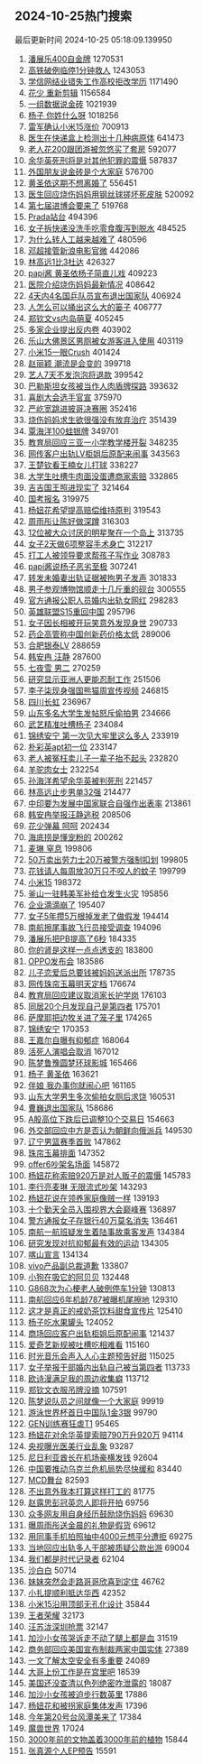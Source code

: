 ## 2024-10-25热门搜索 
最后更新时间 2024-10-25 05:18:09.139950 
1. [潘展乐400自金牌](https://s.weibo.com/weibo?q=%23%E6%BD%98%E5%B1%95%E4%B9%90400%E8%87%AA%E9%87%91%E7%89%8C%23&t=31&band_rank=1&Refer=top) 1270531
1. [高铁破例临停1分钟救人](https://s.weibo.com/weibo?q=%23%E9%AB%98%E9%93%81%E7%A0%B4%E4%BE%8B%E4%B8%B4%E5%81%9C1%E5%88%86%E9%92%9F%E6%95%91%E4%BA%BA%23&t=31&band_rank=2&Refer=top) 1243053
1. [学信网结业错失工作高校拒改学历](https://s.weibo.com/weibo?q=%23%E5%AD%A6%E4%BF%A1%E7%BD%91%E7%BB%93%E4%B8%9A%E9%94%99%E5%A4%B1%E5%B7%A5%E4%BD%9C%E9%AB%98%E6%A0%A1%E6%8B%92%E6%94%B9%E5%AD%A6%E5%8E%86%23&t=31&band_rank=1&Refer=top) 1171490
1. [花少 重新剪辑](https://s.weibo.com/weibo?q=%E8%8A%B1%E5%B0%91%20%E9%87%8D%E6%96%B0%E5%89%AA%E8%BE%91&t=31&band_rank=5&Refer=top) 1156584
1. [一组数据说金砖](https://s.weibo.com/weibo?q=%23%E4%B8%80%E7%BB%84%E6%95%B0%E6%8D%AE%E8%AF%B4%E9%87%91%E7%A0%96%23&t=31&band_rank=3&Refer=top) 1021939
1. [杨子 你姓什么呀](https://s.weibo.com/weibo?q=%E6%9D%A8%E5%AD%90%20%E4%BD%A0%E5%A7%93%E4%BB%80%E4%B9%88%E5%91%80&t=31&band_rank=4&Refer=top) 1018256
1. [雷军确认小米15涨价](https://s.weibo.com/weibo?q=%23%E9%9B%B7%E5%86%9B%E7%A1%AE%E8%AE%A4%E5%B0%8F%E7%B1%B315%E6%B6%A8%E4%BB%B7%23&t=31&band_rank=6&Refer=top) 700913
1. [医生在快递盒上检测出十几种病原体](https://s.weibo.com/weibo?q=%23%E5%8C%BB%E7%94%9F%E5%9C%A8%E5%BF%AB%E9%80%92%E7%9B%92%E4%B8%8A%E6%A3%80%E6%B5%8B%E5%87%BA%E5%8D%81%E5%87%A0%E7%A7%8D%E7%97%85%E5%8E%9F%E4%BD%93%23&t=31&band_rank=2&Refer=top) 641473
1. [老人花200跟团游被忽悠买了套房](https://s.weibo.com/weibo?q=%23%E8%80%81%E4%BA%BA%E8%8A%B1200%E8%B7%9F%E5%9B%A2%E6%B8%B8%E8%A2%AB%E5%BF%BD%E6%82%A0%E4%B9%B0%E4%BA%86%E5%A5%97%E6%88%BF%23&t=31&band_rank=4&Refer=top) 592077
1. [余华英死刑将是对其他犯罪的震慑](https://s.weibo.com/weibo?q=%23%E4%BD%99%E5%8D%8E%E8%8B%B1%E6%AD%BB%E5%88%91%E5%B0%86%E6%98%AF%E5%AF%B9%E5%85%B6%E4%BB%96%E7%8A%AF%E7%BD%AA%E7%9A%84%E9%9C%87%E6%85%91%23&t=31&band_rank=7&Refer=top) 587837
1. [外国朋友说金砖是个大家庭](https://s.weibo.com/weibo?q=%23%E5%A4%96%E5%9B%BD%E6%9C%8B%E5%8F%8B%E8%AF%B4%E9%87%91%E7%A0%96%E6%98%AF%E4%B8%AA%E5%A4%A7%E5%AE%B6%E5%BA%AD%23&t=31&band_rank=3&Refer=top) 576700
1. [黄圣依这期不想离婚了](https://s.weibo.com/weibo?q=%23%E9%BB%84%E5%9C%A3%E4%BE%9D%E8%BF%99%E6%9C%9F%E4%B8%8D%E6%83%B3%E7%A6%BB%E5%A9%9A%E4%BA%86%23&t=31&band_rank=5&Refer=top) 556451
1. [医生回应烧伤妈妈用钢丝球搓坏死皮肤](https://s.weibo.com/weibo?q=%23%E5%8C%BB%E7%94%9F%E5%9B%9E%E5%BA%94%E7%83%A7%E4%BC%A4%E5%A6%88%E5%A6%88%E7%94%A8%E9%92%A2%E4%B8%9D%E7%90%83%E6%90%93%E5%9D%8F%E6%AD%BB%E7%9A%AE%E8%82%A4%23&t=31&band_rank=8&Refer=top) 520092
1. [第七届进博会要来了](https://s.weibo.com/weibo?q=%23%E7%AC%AC%E4%B8%83%E5%B1%8A%E8%BF%9B%E5%8D%9A%E4%BC%9A%E8%A6%81%E6%9D%A5%E4%BA%86%23&t=31&band_rank=6&Refer=top) 519768
1. [Prada站台](https://s.weibo.com/weibo?q=Prada%E7%AB%99%E5%8F%B0&t=31&band_rank=5&Refer=top) 494396
1. [女子拆快递没洗手吃零食腹泻到脱水](https://s.weibo.com/weibo?q=%23%E5%A5%B3%E5%AD%90%E6%8B%86%E5%BF%AB%E9%80%92%E6%B2%A1%E6%B4%97%E6%89%8B%E5%90%83%E9%9B%B6%E9%A3%9F%E8%85%B9%E6%B3%BB%E5%88%B0%E8%84%B1%E6%B0%B4%23&t=31&band_rank=7&Refer=top) 484525
1. [为什么转人工越来越难了](https://s.weibo.com/weibo?q=%23%E4%B8%BA%E4%BB%80%E4%B9%88%E8%BD%AC%E4%BA%BA%E5%B7%A5%E8%B6%8A%E6%9D%A5%E8%B6%8A%E9%9A%BE%E4%BA%86%23&t=31&band_rank=8&Refer=top) 480596
1. [邓超接管新浪电影官微](https://s.weibo.com/weibo?q=%E9%82%93%E8%B6%85%E6%8E%A5%E7%AE%A1%E6%96%B0%E6%B5%AA%E7%94%B5%E5%BD%B1%E5%AE%98%E5%BE%AE&t=31&band_rank=9&Refer=top) 442086
1. [林高远1比3杜达](https://s.weibo.com/weibo?q=%23%E6%9E%97%E9%AB%98%E8%BF%9C1%E6%AF%943%E6%9D%9C%E8%BE%BE%23&t=31&band_rank=6&Refer=top) 426327
1. [papi酱 黄圣依杨子简直儿戏](https://s.weibo.com/weibo?q=papi%E9%85%B1%20%E9%BB%84%E5%9C%A3%E4%BE%9D%E6%9D%A8%E5%AD%90%E7%AE%80%E7%9B%B4%E5%84%BF%E6%88%8F&t=31&band_rank=10&Refer=top) 409223
1. [医院介绍烧伤妈妈最新情况](https://s.weibo.com/weibo?q=%23%E5%8C%BB%E9%99%A2%E4%BB%8B%E7%BB%8D%E7%83%A7%E4%BC%A4%E5%A6%88%E5%A6%88%E6%9C%80%E6%96%B0%E6%83%85%E5%86%B5%23&t=31&band_rank=11&Refer=top) 408642
1. [4天内4名国乒队员宣布退出国家队](https://s.weibo.com/weibo?q=%234%E5%A4%A9%E5%86%854%E5%90%8D%E5%9B%BD%E4%B9%92%E9%98%9F%E5%91%98%E5%AE%A3%E5%B8%83%E9%80%80%E5%87%BA%E5%9B%BD%E5%AE%B6%E9%98%9F%23&t=31&band_rank=12&Refer=top) 406924
1. [人怎么可以捅出这么大的篓子](https://s.weibo.com/weibo?q=%E4%BA%BA%E6%80%8E%E4%B9%88%E5%8F%AF%E4%BB%A5%E6%8D%85%E5%87%BA%E8%BF%99%E4%B9%88%E5%A4%A7%E7%9A%84%E7%AF%93%E5%AD%90&t=31&band_rank=13&Refer=top) 406777
1. [郑钦文vs内岛萌夏](https://s.weibo.com/weibo?q=%23%E9%83%91%E9%92%A6%E6%96%87vs%E5%86%85%E5%B2%9B%E8%90%8C%E5%A4%8F%23&t=31&band_rank=14&Refer=top) 405245
1. [多家企业提出反内卷](https://s.weibo.com/weibo?q=%23%E5%A4%9A%E5%AE%B6%E4%BC%81%E4%B8%9A%E6%8F%90%E5%87%BA%E5%8F%8D%E5%86%85%E5%8D%B7%23&t=31&band_rank=15&Refer=top) 403902
1. [乐山大佛景区男厕被女游客进入使用](https://s.weibo.com/weibo?q=%23%E4%B9%90%E5%B1%B1%E5%A4%A7%E4%BD%9B%E6%99%AF%E5%8C%BA%E7%94%B7%E5%8E%95%E8%A2%AB%E5%A5%B3%E6%B8%B8%E5%AE%A2%E8%BF%9B%E5%85%A5%E4%BD%BF%E7%94%A8%23&t=31&band_rank=16&Refer=top) 403119
1. [小米15一眼Crush](https://s.weibo.com/weibo?q=%23%E5%B0%8F%E7%B1%B315%E4%B8%80%E7%9C%BCCrush%23&t=31&band_rank=17&Refer=top) 401424
1. [赵丽颖 潮流是会变的](https://s.weibo.com/weibo?q=%E8%B5%B5%E4%B8%BD%E9%A2%96%20%E6%BD%AE%E6%B5%81%E6%98%AF%E4%BC%9A%E5%8F%98%E7%9A%84&t=31&band_rank=18&Refer=top) 399718
1. [艺人7天不发泡泡将退款](https://s.weibo.com/weibo?q=%23%E8%89%BA%E4%BA%BA7%E5%A4%A9%E4%B8%8D%E5%8F%91%E6%B3%A1%E6%B3%A1%E5%B0%86%E9%80%80%E6%AC%BE%23&t=31&band_rank=19&Refer=top) 399542
1. [巴勒斯坦女孩被当作人肉盾牌探路](https://s.weibo.com/weibo?q=%23%E5%B7%B4%E5%8B%92%E6%96%AF%E5%9D%A6%E5%A5%B3%E5%AD%A9%E8%A2%AB%E5%BD%93%E4%BD%9C%E4%BA%BA%E8%82%89%E7%9B%BE%E7%89%8C%E6%8E%A2%E8%B7%AF%23&t=31&band_rank=1&Refer=top) 393632
1. [喜剧大会选手官宣](https://s.weibo.com/weibo?q=%23%E5%96%9C%E5%89%A7%E5%A4%A7%E4%BC%9A%E9%80%89%E6%89%8B%E5%AE%98%E5%AE%A3%23&t=31&band_rank=7&Refer=top) 375970
1. [严屹宽跳进披哥决赛圈](https://s.weibo.com/weibo?q=%E4%B8%A5%E5%B1%B9%E5%AE%BD%E8%B7%B3%E8%BF%9B%E6%8A%AB%E5%93%A5%E5%86%B3%E8%B5%9B%E5%9C%88&t=31&band_rank=20&Refer=top) 352416
1. [烧伤妈妈求生欲很强没有放弃治疗](https://s.weibo.com/weibo?q=%23%E7%83%A7%E4%BC%A4%E5%A6%88%E5%A6%88%E6%B1%82%E7%94%9F%E6%AC%B2%E5%BE%88%E5%BC%BA%E6%B2%A1%E6%9C%89%E6%94%BE%E5%BC%83%E6%B2%BB%E7%96%97%23&t=31&band_rank=21&Refer=top) 351439
1. [覃海洋100蛙银牌](https://s.weibo.com/weibo?q=%23%E8%A6%83%E6%B5%B7%E6%B4%8B100%E8%9B%99%E9%93%B6%E7%89%8C%23&t=31&band_rank=9&Refer=top) 349701
1. [教育局回应三亚一小学教学楼开裂](https://s.weibo.com/weibo?q=%23%E6%95%99%E8%82%B2%E5%B1%80%E5%9B%9E%E5%BA%94%E4%B8%89%E4%BA%9A%E4%B8%80%E5%B0%8F%E5%AD%A6%E6%95%99%E5%AD%A6%E6%A5%BC%E5%BC%80%E8%A3%82%23&t=31&band_rank=10&Refer=top) 348235
1. [网传客户出轨LV柜姐后原配来闹事](https://s.weibo.com/weibo?q=%23%E7%BD%91%E4%BC%A0%E5%AE%A2%E6%88%B7%E5%87%BA%E8%BD%A8LV%E6%9F%9C%E5%A7%90%E5%90%8E%E5%8E%9F%E9%85%8D%E6%9D%A5%E9%97%B9%E4%BA%8B%23&t=31&band_rank=11&Refer=top) 343563
1. [王楚钦看王楠女儿打球](https://s.weibo.com/weibo?q=%23%E7%8E%8B%E6%A5%9A%E9%92%A6%E7%9C%8B%E7%8E%8B%E6%A5%A0%E5%A5%B3%E5%84%BF%E6%89%93%E7%90%83%23&t=31&band_rank=22&Refer=top) 338227
1. [大学生吐槽牛肉面没蛋遭商家索赔](https://s.weibo.com/weibo?q=%23%E5%A4%A7%E5%AD%A6%E7%94%9F%E5%90%90%E6%A7%BD%E7%89%9B%E8%82%89%E9%9D%A2%E6%B2%A1%E8%9B%8B%E9%81%AD%E5%95%86%E5%AE%B6%E7%B4%A2%E8%B5%94%23&t=31&band_rank=13&Refer=top) 332865
1. [吉吉国王照进现实了](https://s.weibo.com/weibo?q=%23%E5%90%89%E5%90%89%E5%9B%BD%E7%8E%8B%E7%85%A7%E8%BF%9B%E7%8E%B0%E5%AE%9E%E4%BA%86%23&t=31&band_rank=9&Refer=top) 321464
1. [国考报名](https://s.weibo.com/weibo?q=%E5%9B%BD%E8%80%83%E6%8A%A5%E5%90%8D&t=31&band_rank=23&Refer=top) 319975
1. [杨妞花希望提高赔偿维持原判](https://s.weibo.com/weibo?q=%23%E6%9D%A8%E5%A6%9E%E8%8A%B1%E5%B8%8C%E6%9C%9B%E6%8F%90%E9%AB%98%E8%B5%94%E5%81%BF%E7%BB%B4%E6%8C%81%E5%8E%9F%E5%88%A4%23&t=31&band_rank=10&Refer=top) 319543
1. [周雨彤让陈好做深蹲](https://s.weibo.com/weibo?q=%23%E5%91%A8%E9%9B%A8%E5%BD%A4%E8%AE%A9%E9%99%88%E5%A5%BD%E5%81%9A%E6%B7%B1%E8%B9%B2%23&t=31&band_rank=12&Refer=top) 316303
1. [12位被大众讨厌的明星聚在一个岛上](https://s.weibo.com/weibo?q=%2312%E4%BD%8D%E8%A2%AB%E5%A4%A7%E4%BC%97%E8%AE%A8%E5%8E%8C%E7%9A%84%E6%98%8E%E6%98%9F%E8%81%9A%E5%9C%A8%E4%B8%80%E4%B8%AA%E5%B2%9B%E4%B8%8A%23&t=31&band_rank=13&Refer=top) 313735
1. [女子2天做6项整容手术身亡](https://s.weibo.com/weibo?q=%23%E5%A5%B3%E5%AD%902%E5%A4%A9%E5%81%9A6%E9%A1%B9%E6%95%B4%E5%AE%B9%E6%89%8B%E6%9C%AF%E8%BA%AB%E4%BA%A1%23&t=31&band_rank=14&Refer=top) 312217
1. [打工人被领导要求帮孩子写作业](https://s.weibo.com/weibo?q=%23%E6%89%93%E5%B7%A5%E4%BA%BA%E8%A2%AB%E9%A2%86%E5%AF%BC%E8%A6%81%E6%B1%82%E5%B8%AE%E5%AD%A9%E5%AD%90%E5%86%99%E4%BD%9C%E4%B8%9A%23&t=31&band_rank=15&Refer=top) 308783
1. [papi酱说杨子恶劣至极](https://s.weibo.com/weibo?q=%23papi%E9%85%B1%E8%AF%B4%E6%9D%A8%E5%AD%90%E6%81%B6%E5%8A%A3%E8%87%B3%E6%9E%81%23&t=31&band_rank=16&Refer=top) 307241
1. [转发未婚妻出轨证据被拘男子发声](https://s.weibo.com/weibo?q=%23%E8%BD%AC%E5%8F%91%E6%9C%AA%E5%A9%9A%E5%A6%BB%E5%87%BA%E8%BD%A8%E8%AF%81%E6%8D%AE%E8%A2%AB%E6%8B%98%E7%94%B7%E5%AD%90%E5%8F%91%E5%A3%B0%23&t=31&band_rank=37&Refer=top) 301833
1. [男子参观博物馆顺走十几斤重的砚台](https://s.weibo.com/weibo?q=%23%E7%94%B7%E5%AD%90%E5%8F%82%E8%A7%82%E5%8D%9A%E7%89%A9%E9%A6%86%E9%A1%BA%E8%B5%B0%E5%8D%81%E5%87%A0%E6%96%A4%E9%87%8D%E7%9A%84%E7%A0%9A%E5%8F%B0%23&t=31&band_rank=19&Refer=top) 300555
1. [官方通报公职人员婚内出轨女网红](https://s.weibo.com/weibo?q=%23%E5%AE%98%E6%96%B9%E9%80%9A%E6%8A%A5%E5%85%AC%E8%81%8C%E4%BA%BA%E5%91%98%E5%A9%9A%E5%86%85%E5%87%BA%E8%BD%A8%E5%A5%B3%E7%BD%91%E7%BA%A2%23&t=31&band_rank=20&Refer=top) 298283
1. [英雄联盟S15重回中国](https://s.weibo.com/weibo?q=%23%E8%8B%B1%E9%9B%84%E8%81%94%E7%9B%9FS15%E9%87%8D%E5%9B%9E%E4%B8%AD%E5%9B%BD%23&t=31&band_rank=21&Refer=top) 295796
1. [女子因长相被开玩笑意外发现身世](https://s.weibo.com/weibo?q=%23%E5%A5%B3%E5%AD%90%E5%9B%A0%E9%95%BF%E7%9B%B8%E8%A2%AB%E5%BC%80%E7%8E%A9%E7%AC%91%E6%84%8F%E5%A4%96%E5%8F%91%E7%8E%B0%E8%BA%AB%E4%B8%96%23&t=31&band_rank=22&Refer=top) 290733
1. [药企高管称中国创新药价格太低](https://s.weibo.com/weibo?q=%23%E8%8D%AF%E4%BC%81%E9%AB%98%E7%AE%A1%E7%A7%B0%E4%B8%AD%E5%9B%BD%E5%88%9B%E6%96%B0%E8%8D%AF%E4%BB%B7%E6%A0%BC%E5%A4%AA%E4%BD%8E%23&t=31&band_rank=15&Refer=top) 289006
1. [合肥银泰LV](https://s.weibo.com/weibo?q=%E5%90%88%E8%82%A5%E9%93%B6%E6%B3%B0LV&t=31&band_rank=23&Refer=top) 288659
1. [韩安冉 汪静](https://s.weibo.com/weibo?q=%E9%9F%A9%E5%AE%89%E5%86%89%20%E6%B1%AA%E9%9D%99&t=31&band_rank=25&Refer=top) 287600
1. [七夜雪 男二](https://s.weibo.com/weibo?q=%E4%B8%83%E5%A4%9C%E9%9B%AA%20%E7%94%B7%E4%BA%8C&t=31&band_rank=16&Refer=top) 270259
1. [研究显示亚洲人更能忍耐工作](https://s.weibo.com/weibo?q=%23%E7%A0%94%E7%A9%B6%E6%98%BE%E7%A4%BA%E4%BA%9A%E6%B4%B2%E4%BA%BA%E6%9B%B4%E8%83%BD%E5%BF%8D%E8%80%90%E5%B7%A5%E4%BD%9C%23&t=31&band_rank=24&Refer=top) 251506
1. [李子柒现身强国熊猫周宣传视频](https://s.weibo.com/weibo?q=%23%E6%9D%8E%E5%AD%90%E6%9F%92%E7%8E%B0%E8%BA%AB%E5%BC%BA%E5%9B%BD%E7%86%8A%E7%8C%AB%E5%91%A8%E5%AE%A3%E4%BC%A0%E8%A7%86%E9%A2%91%23&t=31&band_rank=17&Refer=top) 246815
1. [四川长虹](https://s.weibo.com/weibo?q=%E5%9B%9B%E5%B7%9D%E9%95%BF%E8%99%B9&t=31&band_rank=25&Refer=top) 236967
1. [山东多名大学生发帖怒斥偷拍男](https://s.weibo.com/weibo?q=%23%E5%B1%B1%E4%B8%9C%E5%A4%9A%E5%90%8D%E5%A4%A7%E5%AD%A6%E7%94%9F%E5%8F%91%E5%B8%96%E6%80%92%E6%96%A5%E5%81%B7%E6%8B%8D%E7%94%B7%23&t=31&band_rank=27&Refer=top) 234666
1. [武艺精准吐槽杨子](https://s.weibo.com/weibo?q=%23%E6%AD%A6%E8%89%BA%E7%B2%BE%E5%87%86%E5%90%90%E6%A7%BD%E6%9D%A8%E5%AD%90%23&t=31&band_rank=19&Refer=top) 234084
1. [锦绣安宁 第一次见大牢里这么多人](https://s.weibo.com/weibo?q=%E9%94%A6%E7%BB%A3%E5%AE%89%E5%AE%81%20%E7%AC%AC%E4%B8%80%E6%AC%A1%E8%A7%81%E5%A4%A7%E7%89%A2%E9%87%8C%E8%BF%99%E4%B9%88%E5%A4%9A%E4%BA%BA&t=31&band_rank=29&Refer=top) 233919
1. [朴彩英apt初一位](https://s.weibo.com/weibo?q=%23%E6%9C%B4%E5%BD%A9%E8%8B%B1apt%E5%88%9D%E4%B8%80%E4%BD%8D%23&t=31&band_rank=18&Refer=top) 233147
1. [老人被冤枉卖儿子一辈子抬不起头](https://s.weibo.com/weibo?q=%23%E8%80%81%E4%BA%BA%E8%A2%AB%E5%86%A4%E6%9E%89%E5%8D%96%E5%84%BF%E5%AD%90%E4%B8%80%E8%BE%88%E5%AD%90%E6%8A%AC%E4%B8%8D%E8%B5%B7%E5%A4%B4%23&t=31&band_rank=31&Refer=top) 232820
1. [羊驼肉女士](https://s.weibo.com/weibo?q=%E7%BE%8A%E9%A9%BC%E8%82%89%E5%A5%B3%E5%A3%AB&t=31&band_rank=32&Refer=top) 232254
1. [孙海洋希望余华英被判死刑](https://s.weibo.com/weibo?q=%23%E5%AD%99%E6%B5%B7%E6%B4%8B%E5%B8%8C%E6%9C%9B%E4%BD%99%E5%8D%8E%E8%8B%B1%E8%A2%AB%E5%88%A4%E6%AD%BB%E5%88%91%23&t=31&band_rank=33&Refer=top) 221457
1. [林高远止步男单32强](https://s.weibo.com/weibo?q=%23%E6%9E%97%E9%AB%98%E8%BF%9C%E6%AD%A2%E6%AD%A5%E7%94%B7%E5%8D%9532%E5%BC%BA%23&t=31&band_rank=34&Refer=top) 214477
1. [中印要为发展中国家联合自强作出表率](https://s.weibo.com/weibo?q=%23%E4%B8%AD%E5%8D%B0%E8%A6%81%E4%B8%BA%E5%8F%91%E5%B1%95%E4%B8%AD%E5%9B%BD%E5%AE%B6%E8%81%94%E5%90%88%E8%87%AA%E5%BC%BA%E4%BD%9C%E5%87%BA%E8%A1%A8%E7%8E%87%23&t=31&band_rank=26&Refer=top) 213861
1. [韩安冉举报汪静逃税](https://s.weibo.com/weibo?q=%23%E9%9F%A9%E5%AE%89%E5%86%89%E4%B8%BE%E6%8A%A5%E6%B1%AA%E9%9D%99%E9%80%83%E7%A8%8E%23&t=31&band_rank=27&Refer=top) 208506
1. [花少弹幕 呵呵](https://s.weibo.com/weibo?q=%E8%8A%B1%E5%B0%91%E5%BC%B9%E5%B9%95%20%E5%91%B5%E5%91%B5&t=31&band_rank=28&Refer=top) 202434
1. [海底捞是懂宠粉的](https://s.weibo.com/weibo?q=%23%E6%B5%B7%E5%BA%95%E6%8D%9E%E6%98%AF%E6%87%82%E5%AE%A0%E7%B2%89%E7%9A%84%23&t=31&band_rank=29&Refer=top) 200262
1. [麦琳 窒息](https://s.weibo.com/weibo?q=%E9%BA%A6%E7%90%B3%20%E7%AA%92%E6%81%AF&t=31&band_rank=30&Refer=top) 199806
1. [50万卖出劳力士20万被警方强制扣划](https://s.weibo.com/weibo?q=%2350%E4%B8%87%E5%8D%96%E5%87%BA%E5%8A%B3%E5%8A%9B%E5%A3%AB20%E4%B8%87%E8%A2%AB%E8%AD%A6%E6%96%B9%E5%BC%BA%E5%88%B6%E6%89%A3%E5%88%92%23&t=31&band_rank=31&Refer=top) 199805
1. [花钱请人每周放30万只不咬人的蚊子](https://s.weibo.com/weibo?q=%23%E8%8A%B1%E9%92%B1%E8%AF%B7%E4%BA%BA%E6%AF%8F%E5%91%A8%E6%94%BE30%E4%B8%87%E5%8F%AA%E4%B8%8D%E5%92%AC%E4%BA%BA%E7%9A%84%E8%9A%8A%E5%AD%90%23&t=31&band_rank=32&Refer=top) 199799
1. [小米15](https://s.weibo.com/weibo?q=%23%E5%B0%8F%E7%B1%B315%23&t=31&band_rank=33&Refer=top) 198372
1. [釜山一驻韩美军补给仓发生火灾](https://s.weibo.com/weibo?q=%23%E9%87%9C%E5%B1%B1%E4%B8%80%E9%A9%BB%E9%9F%A9%E7%BE%8E%E5%86%9B%E8%A1%A5%E7%BB%99%E4%BB%93%E5%8F%91%E7%94%9F%E7%81%AB%E7%81%BE%23&t=31&band_rank=2&Refer=top) 195856
1. [企业滴滴崩了](https://s.weibo.com/weibo?q=%E4%BC%81%E4%B8%9A%E6%BB%B4%E6%BB%B4%E5%B4%A9%E4%BA%86&t=31&band_rank=35&Refer=top) 195407
1. [女子5年攒5万根掉发老了做假发](https://s.weibo.com/weibo?q=%23%E5%A5%B3%E5%AD%905%E5%B9%B4%E6%94%925%E4%B8%87%E6%A0%B9%E6%8E%89%E5%8F%91%E8%80%81%E4%BA%86%E5%81%9A%E5%81%87%E5%8F%91%23&t=31&band_rank=37&Refer=top) 194414
1. [南航擦尾事故飞行员接受调查](https://s.weibo.com/weibo?q=%23%E5%8D%97%E8%88%AA%E6%93%A6%E5%B0%BE%E4%BA%8B%E6%95%85%E9%A3%9E%E8%A1%8C%E5%91%98%E6%8E%A5%E5%8F%97%E8%B0%83%E6%9F%A5%23&t=31&band_rank=34&Refer=top) 194096
1. [潘展乐把PB提高了6秒](https://s.weibo.com/weibo?q=%23%E6%BD%98%E5%B1%95%E4%B9%90%E6%8A%8APB%E6%8F%90%E9%AB%98%E4%BA%866%E7%A7%92%23&t=31&band_rank=20&Refer=top) 184335
1. [你的肾是这样一点点透支的](https://s.weibo.com/weibo?q=%23%E4%BD%A0%E7%9A%84%E8%82%BE%E6%98%AF%E8%BF%99%E6%A0%B7%E4%B8%80%E7%82%B9%E7%82%B9%E9%80%8F%E6%94%AF%E7%9A%84%23&t=31&band_rank=38&Refer=top) 183800
1. [OPPO发布会](https://s.weibo.com/weibo?q=%23OPPO%E5%8F%91%E5%B8%83%E4%BC%9A%23&t=31&band_rank=21&Refer=top) 183586
1. [儿子恋爱后总要钱被妈妈送派出所](https://s.weibo.com/weibo?q=%23%E5%84%BF%E5%AD%90%E6%81%8B%E7%88%B1%E5%90%8E%E6%80%BB%E8%A6%81%E9%92%B1%E8%A2%AB%E5%A6%88%E5%A6%88%E9%80%81%E6%B4%BE%E5%87%BA%E6%89%80%23&t=31&band_rank=35&Refer=top) 178735
1. [网传珠帘玉幕明天定档](https://s.weibo.com/weibo?q=%23%E7%BD%91%E4%BC%A0%E7%8F%A0%E5%B8%98%E7%8E%89%E5%B9%95%E6%98%8E%E5%A4%A9%E5%AE%9A%E6%A1%A3%23&t=31&band_rank=39&Refer=top) 176674
1. [教育局回应建议取消家长护学岗](https://s.weibo.com/weibo?q=%23%E6%95%99%E8%82%B2%E5%B1%80%E5%9B%9E%E5%BA%94%E5%BB%BA%E8%AE%AE%E5%8F%96%E6%B6%88%E5%AE%B6%E9%95%BF%E6%8A%A4%E5%AD%A6%E5%B2%97%23&t=31&band_rank=40&Refer=top) 176103
1. [同居20个月发现自己是第四者](https://s.weibo.com/weibo?q=%23%E5%90%8C%E5%B1%8520%E4%B8%AA%E6%9C%88%E5%8F%91%E7%8E%B0%E8%87%AA%E5%B7%B1%E6%98%AF%E7%AC%AC%E5%9B%9B%E8%80%85%23&t=31&band_rank=25&Refer=top) 175701
1. [萨摩耶把边牧关进了笼子里](https://s.weibo.com/weibo?q=%E8%90%A8%E6%91%A9%E8%80%B6%E6%8A%8A%E8%BE%B9%E7%89%A7%E5%85%B3%E8%BF%9B%E4%BA%86%E7%AC%BC%E5%AD%90%E9%87%8C&t=31&band_rank=26&Refer=top) 174265
1. [锦绣安宁](https://s.weibo.com/weibo?q=%E9%94%A6%E7%BB%A3%E5%AE%89%E5%AE%81&t=31&band_rank=29&Refer=top) 170353
1. [王嘉尔自曝有抑郁症](https://s.weibo.com/weibo?q=%23%E7%8E%8B%E5%98%89%E5%B0%94%E8%87%AA%E6%9B%9D%E6%9C%89%E6%8A%91%E9%83%81%E7%97%87%23&t=31&band_rank=36&Refer=top) 168064
1. [活死人演唱会取消](https://s.weibo.com/weibo?q=%E6%B4%BB%E6%AD%BB%E4%BA%BA%E6%BC%94%E5%94%B1%E4%BC%9A%E5%8F%96%E6%B6%88&t=31&band_rank=41&Refer=top) 167012
1. [陈梦鲁豫圆梦环球影城](https://s.weibo.com/weibo?q=%23%E9%99%88%E6%A2%A6%E9%B2%81%E8%B1%AB%E5%9C%86%E6%A2%A6%E7%8E%AF%E7%90%83%E5%BD%B1%E5%9F%8E%23&t=31&band_rank=31&Refer=top) 165466
1. [杨子 黄圣依](https://s.weibo.com/weibo?q=%E6%9D%A8%E5%AD%90%20%E9%BB%84%E5%9C%A3%E4%BE%9D&t=31&band_rank=42&Refer=top) 163621
1. [伴娘 我办事你就闹心吧](https://s.weibo.com/weibo?q=%E4%BC%B4%E5%A8%98%20%E6%88%91%E5%8A%9E%E4%BA%8B%E4%BD%A0%E5%B0%B1%E9%97%B9%E5%BF%83%E5%90%A7&t=31&band_rank=32&Refer=top) 161165
1. [山东大学男生多次偷拍女厕后求饶](https://s.weibo.com/weibo?q=%23%E5%B1%B1%E4%B8%9C%E5%A4%A7%E5%AD%A6%E7%94%B7%E7%94%9F%E5%A4%9A%E6%AC%A1%E5%81%B7%E6%8B%8D%E5%A5%B3%E5%8E%95%E5%90%8E%E6%B1%82%E9%A5%B6%23&t=31&band_rank=43&Refer=top) 160531
1. [曹巍退出国家队](https://s.weibo.com/weibo?q=%23%E6%9B%B9%E5%B7%8D%E9%80%80%E5%87%BA%E5%9B%BD%E5%AE%B6%E9%98%9F%23&t=31&band_rank=37&Refer=top) 158686
1. [A股高位下跌后已调整10个交易日](https://s.weibo.com/weibo?q=%23A%E8%82%A1%E9%AB%98%E4%BD%8D%E4%B8%8B%E8%B7%8C%E5%90%8E%E5%B7%B2%E8%B0%83%E6%95%B410%E4%B8%AA%E4%BA%A4%E6%98%93%E6%97%A5%23&t=31&band_rank=44&Refer=top) 154663
1. [外交部回应中方是否认为朝鲜向俄派兵](https://s.weibo.com/weibo?q=%23%E5%A4%96%E4%BA%A4%E9%83%A8%E5%9B%9E%E5%BA%94%E4%B8%AD%E6%96%B9%E6%98%AF%E5%90%A6%E8%AE%A4%E4%B8%BA%E6%9C%9D%E9%B2%9C%E5%90%91%E4%BF%84%E6%B4%BE%E5%85%B5%23&t=31&band_rank=34&Refer=top) 149530
1. [辽宁男篮赛季首败](https://s.weibo.com/weibo?q=%23%E8%BE%BD%E5%AE%81%E7%94%B7%E7%AF%AE%E8%B5%9B%E5%AD%A3%E9%A6%96%E8%B4%A5%23&t=31&band_rank=45&Refer=top) 147862
1. [珠帘玉幕排面](https://s.weibo.com/weibo?q=%E7%8F%A0%E5%B8%98%E7%8E%89%E5%B9%95%E6%8E%92%E9%9D%A2&t=31&band_rank=38&Refer=top) 147352
1. [offer6吵架名场面](https://s.weibo.com/weibo?q=offer6%E5%90%B5%E6%9E%B6%E5%90%8D%E5%9C%BA%E9%9D%A2&t=31&band_rank=35&Refer=top) 145872
1. [杨妞花称索赔920万是对人贩子的震慑](https://s.weibo.com/weibo?q=%23%E6%9D%A8%E5%A6%9E%E8%8A%B1%E7%A7%B0%E7%B4%A2%E8%B5%94920%E4%B8%87%E6%98%AF%E5%AF%B9%E4%BA%BA%E8%B4%A9%E5%AD%90%E7%9A%84%E9%9C%87%E6%85%91%23&t=31&band_rank=46&Refer=top) 145783
1. [李行亮麦琳 无限流式吵架](https://s.weibo.com/weibo?q=%E6%9D%8E%E8%A1%8C%E4%BA%AE%E9%BA%A6%E7%90%B3%20%E6%97%A0%E9%99%90%E6%B5%81%E5%BC%8F%E5%90%B5%E6%9E%B6&t=31&band_rank=39&Refer=top) 143293
1. [杨妞花说在领养家庭像贼一样](https://s.weibo.com/weibo?q=%23%E6%9D%A8%E5%A6%9E%E8%8A%B1%E8%AF%B4%E5%9C%A8%E9%A2%86%E5%85%BB%E5%AE%B6%E5%BA%AD%E5%83%8F%E8%B4%BC%E4%B8%80%E6%A0%B7%23&t=31&band_rank=4&Refer=top) 139193
1. [十个勤天全员入围视界大会巅峰赛](https://s.weibo.com/weibo?q=%E5%8D%81%E4%B8%AA%E5%8B%A4%E5%A4%A9%E5%85%A8%E5%91%98%E5%85%A5%E5%9B%B4%E8%A7%86%E7%95%8C%E5%A4%A7%E4%BC%9A%E5%B7%85%E5%B3%B0%E8%B5%9B&t=31&band_rank=40&Refer=top) 136897
1. [警方通报女子存银行40万莫名消失](https://s.weibo.com/weibo?q=%23%E8%AD%A6%E6%96%B9%E9%80%9A%E6%8A%A5%E5%A5%B3%E5%AD%90%E5%AD%98%E9%93%B6%E8%A1%8C40%E4%B8%87%E8%8E%AB%E5%90%8D%E6%B6%88%E5%A4%B1%23&t=31&band_rank=47&Refer=top) 136461
1. [南航一航班疑发生着陆事故乘客发声](https://s.weibo.com/weibo?q=%23%E5%8D%97%E8%88%AA%E4%B8%80%E8%88%AA%E7%8F%AD%E7%96%91%E5%8F%91%E7%94%9F%E7%9D%80%E9%99%86%E4%BA%8B%E6%95%85%E4%B9%98%E5%AE%A2%E5%8F%91%E5%A3%B0%23&t=31&band_rank=41&Refer=top) 134384
1. [研究发现对抗抑郁最有效的运动](https://s.weibo.com/weibo?q=%23%E7%A0%94%E7%A9%B6%E5%8F%91%E7%8E%B0%E5%AF%B9%E6%8A%97%E6%8A%91%E9%83%81%E6%9C%80%E6%9C%89%E6%95%88%E7%9A%84%E8%BF%90%E5%8A%A8%23&t=31&band_rank=42&Refer=top) 134305
1. [喀山宣言](https://s.weibo.com/weibo?q=%23%E5%96%80%E5%B1%B1%E5%AE%A3%E8%A8%80%23&t=31&band_rank=43&Refer=top) 134134
1. [vivo产品副总裁道歉](https://s.weibo.com/weibo?q=%23vivo%E4%BA%A7%E5%93%81%E5%89%AF%E6%80%BB%E8%A3%81%E9%81%93%E6%AD%89%23&t=31&band_rank=44&Refer=top) 133807
1. [小狗在吸它的阿贝贝](https://s.weibo.com/weibo?q=%E5%B0%8F%E7%8B%97%E5%9C%A8%E5%90%B8%E5%AE%83%E7%9A%84%E9%98%BF%E8%B4%9D%E8%B4%9D&t=31&band_rank=45&Refer=top) 132448
1. [G868次为心梗老人破例停车1分钟](https://s.weibo.com/weibo?q=%23G868%E6%AC%A1%E4%B8%BA%E5%BF%83%E6%A2%97%E8%80%81%E4%BA%BA%E7%A0%B4%E4%BE%8B%E5%81%9C%E8%BD%A61%E5%88%86%E9%92%9F%23&t=31&band_rank=46&Refer=top) 130813
1. [南航回应6年机龄787被曝机尾擦地](https://s.weibo.com/weibo?q=%23%E5%8D%97%E8%88%AA%E5%9B%9E%E5%BA%946%E5%B9%B4%E6%9C%BA%E9%BE%84787%E8%A2%AB%E6%9B%9D%E6%9C%BA%E5%B0%BE%E6%93%A6%E5%9C%B0%23&t=31&band_rank=47&Refer=top) 129310
1. [这才是真正的戒奶茶饮料甜食宣传片](https://s.weibo.com/weibo?q=%23%E8%BF%99%E6%89%8D%E6%98%AF%E7%9C%9F%E6%AD%A3%E7%9A%84%E6%88%92%E5%A5%B6%E8%8C%B6%E9%A5%AE%E6%96%99%E7%94%9C%E9%A3%9F%E5%AE%A3%E4%BC%A0%E7%89%87%23&t=31&band_rank=49&Refer=top) 125410
1. [杨子吃水果罐头](https://s.weibo.com/weibo?q=%23%E6%9D%A8%E5%AD%90%E5%90%83%E6%B0%B4%E6%9E%9C%E7%BD%90%E5%A4%B4%23&t=31&band_rank=50&Refer=top) 124052
1. [商场回应客户出轨柜姐后原配闹事](https://s.weibo.com/weibo?q=%23%E5%95%86%E5%9C%BA%E5%9B%9E%E5%BA%94%E5%AE%A2%E6%88%B7%E5%87%BA%E8%BD%A8%E6%9F%9C%E5%A7%90%E5%90%8E%E5%8E%9F%E9%85%8D%E9%97%B9%E4%BA%8B%23&t=31&band_rank=38&Refer=top) 121437
1. [爱奇艺新规被吐槽吃相难看](https://s.weibo.com/weibo?q=%23%E7%88%B1%E5%A5%87%E8%89%BA%E6%96%B0%E8%A7%84%E8%A2%AB%E5%90%90%E6%A7%BD%E5%90%83%E7%9B%B8%E9%9A%BE%E7%9C%8B%23&t=31&band_rank=39&Refer=top) 115160
1. [时光音乐会声入人心主题预告好甜](https://s.weibo.com/weibo?q=%E6%97%B6%E5%85%89%E9%9F%B3%E4%B9%90%E4%BC%9A%E5%A3%B0%E5%85%A5%E4%BA%BA%E5%BF%83%E4%B8%BB%E9%A2%98%E9%A2%84%E5%91%8A%E5%A5%BD%E7%94%9C&t=31&band_rank=48&Refer=top) 115025
1. [女子举报干部婚内出轨自己被当第四者](https://s.weibo.com/weibo?q=%23%E5%A5%B3%E5%AD%90%E4%B8%BE%E6%8A%A5%E5%B9%B2%E9%83%A8%E5%A9%9A%E5%86%85%E5%87%BA%E8%BD%A8%E8%87%AA%E5%B7%B1%E8%A2%AB%E5%BD%93%E7%AC%AC%E5%9B%9B%E8%80%85%23&t=31&band_rank=49&Refer=top) 113733
1. [欧诗漫满足我的周边收集癖](https://s.weibo.com/weibo?q=%E6%AC%A7%E8%AF%97%E6%BC%AB%E6%BB%A1%E8%B6%B3%E6%88%91%E7%9A%84%E5%91%A8%E8%BE%B9%E6%94%B6%E9%9B%86%E7%99%96&t=31&band_rank=50&Refer=top) 113712
1. [郑钦文衣服吊牌没摘](https://s.weibo.com/weibo?q=%23%E9%83%91%E9%92%A6%E6%96%87%E8%A1%A3%E6%9C%8D%E5%90%8A%E7%89%8C%E6%B2%A1%E6%91%98%23&t=31&band_rank=42&Refer=top) 107591
1. [陈梦说队员之间就像一个大家庭](https://s.weibo.com/weibo?q=%23%E9%99%88%E6%A2%A6%E8%AF%B4%E9%98%9F%E5%91%98%E4%B9%8B%E9%97%B4%E5%B0%B1%E5%83%8F%E4%B8%80%E4%B8%AA%E5%A4%A7%E5%AE%B6%E5%BA%AD%23&t=31&band_rank=43&Refer=top) 99919
1. [游泳世界杯首日中国队1金3银](https://s.weibo.com/weibo?q=%23%E6%B8%B8%E6%B3%B3%E4%B8%96%E7%95%8C%E6%9D%AF%E9%A6%96%E6%97%A5%E4%B8%AD%E5%9B%BD%E9%98%9F1%E9%87%913%E9%93%B6%23&t=31&band_rank=44&Refer=top) 99790
1. [GEN训练赛狂虐T1](https://s.weibo.com/weibo?q=%23GEN%E8%AE%AD%E7%BB%83%E8%B5%9B%E7%8B%82%E8%99%90T1%23&t=31&band_rank=45&Refer=top) 95465
1. [杨妞花对余华英提索赔790万升920万](https://s.weibo.com/weibo?q=%23%E6%9D%A8%E5%A6%9E%E8%8A%B1%E5%AF%B9%E4%BD%99%E5%8D%8E%E8%8B%B1%E6%8F%90%E7%B4%A2%E8%B5%94790%E4%B8%87%E5%8D%87920%E4%B8%87%23&t=31&band_rank=6&Refer=top) 94114
1. [央视曝光医美行业乱象](https://s.weibo.com/weibo?q=%23%E5%A4%AE%E8%A7%86%E6%9B%9D%E5%85%89%E5%8C%BB%E7%BE%8E%E8%A1%8C%E4%B8%9A%E4%B9%B1%E8%B1%A1%23&t=31&band_rank=7&Refer=top) 93287
1. [尼日利亚酋长在机场豪横发钱](https://s.weibo.com/weibo?q=%23%E5%B0%BC%E6%97%A5%E5%88%A9%E4%BA%9A%E9%85%8B%E9%95%BF%E5%9C%A8%E6%9C%BA%E5%9C%BA%E8%B1%AA%E6%A8%AA%E5%8F%91%E9%92%B1%23&t=31&band_rank=8&Refer=top) 92604
1. [中国要推动乌克兰危机局势尽快缓和](https://s.weibo.com/weibo?q=%23%E4%B8%AD%E5%9B%BD%E8%A6%81%E6%8E%A8%E5%8A%A8%E4%B9%8C%E5%85%8B%E5%85%B0%E5%8D%B1%E6%9C%BA%E5%B1%80%E5%8A%BF%E5%B0%BD%E5%BF%AB%E7%BC%93%E5%92%8C%23&t=31&band_rank=47&Refer=top) 83440
1. [MCD舞台](https://s.weibo.com/weibo?q=MCD%E8%88%9E%E5%8F%B0&t=31&band_rank=48&Refer=top) 82593
1. [不出意外我本打算这样打工的](https://s.weibo.com/weibo?q=%E4%B8%8D%E5%87%BA%E6%84%8F%E5%A4%96%E6%88%91%E6%9C%AC%E6%89%93%E7%AE%97%E8%BF%99%E6%A0%B7%E6%89%93%E5%B7%A5%E7%9A%84&t=31&band_rank=50&Refer=top) 81775
1. [赵露思彭冠英恋人即将开拍](https://s.weibo.com/weibo?q=%23%E8%B5%B5%E9%9C%B2%E6%80%9D%E5%BD%AD%E5%86%A0%E8%8B%B1%E6%81%8B%E4%BA%BA%E5%8D%B3%E5%B0%86%E5%BC%80%E6%8B%8D%23&t=31&band_rank=10&Refer=top) 69756
1. [众多网友用自身经历鼓励烧伤妈妈](https://s.weibo.com/weibo?q=%23%E4%BC%97%E5%A4%9A%E7%BD%91%E5%8F%8B%E7%94%A8%E8%87%AA%E8%BA%AB%E7%BB%8F%E5%8E%86%E9%BC%93%E5%8A%B1%E7%83%A7%E4%BC%A4%E5%A6%88%E5%A6%88%23&t=31&band_rank=11&Refer=top) 69630
1. [曝周雨彤送金晨的礼物是假货](https://s.weibo.com/weibo?q=%23%E6%9B%9D%E5%91%A8%E9%9B%A8%E5%BD%A4%E9%80%81%E9%87%91%E6%99%A8%E7%9A%84%E7%A4%BC%E7%89%A9%E6%98%AF%E5%81%87%E8%B4%A7%23&t=31&band_rank=12&Refer=top) 69612
1. [用同事手机拍照抽中4000元想平分遭拒](https://s.weibo.com/weibo?q=%23%E7%94%A8%E5%90%8C%E4%BA%8B%E6%89%8B%E6%9C%BA%E6%8B%8D%E7%85%A7%E6%8A%BD%E4%B8%AD4000%E5%85%83%E6%83%B3%E5%B9%B3%E5%88%86%E9%81%AD%E6%8B%92%23&t=31&band_rank=16&Refer=top) 69275
1. [当地回应出轨多人干部被质疑公款出游](https://s.weibo.com/weibo?q=%23%E5%BD%93%E5%9C%B0%E5%9B%9E%E5%BA%94%E5%87%BA%E8%BD%A8%E5%A4%9A%E4%BA%BA%E5%B9%B2%E9%83%A8%E8%A2%AB%E8%B4%A8%E7%96%91%E5%85%AC%E6%AC%BE%E5%87%BA%E6%B8%B8%23&t=31&band_rank=20&Refer=top) 69004
1. [我们都是时代记录者](https://s.weibo.com/weibo?q=%23%E6%88%91%E4%BB%AC%E9%83%BD%E6%98%AF%E6%97%B6%E4%BB%A3%E8%AE%B0%E5%BD%95%E8%80%85%23&t=31&band_rank=24&Refer=top) 62104
1. [沙白白](https://s.weibo.com/weibo?q=%E6%B2%99%E7%99%BD%E7%99%BD&t=31&band_rank=28&Refer=top) 50714
1. [妹妹突然会走路哥哥欣喜到定住](https://s.weibo.com/weibo?q=%23%E5%A6%B9%E5%A6%B9%E7%AA%81%E7%84%B6%E4%BC%9A%E8%B5%B0%E8%B7%AF%E5%93%A5%E5%93%A5%E6%AC%A3%E5%96%9C%E5%88%B0%E5%AE%9A%E4%BD%8F%23&t=31&band_rank=32&Refer=top) 46762
1. [小扎提顺利抵达华西](https://s.weibo.com/weibo?q=%23%E5%B0%8F%E6%89%8E%E6%8F%90%E9%A1%BA%E5%88%A9%E6%8A%B5%E8%BE%BE%E5%8D%8E%E8%A5%BF%23&t=31&band_rank=34&Refer=top) 42352
1. [小米15沿用顶部无孔化设计](https://s.weibo.com/weibo?q=%23%E5%B0%8F%E7%B1%B315%E6%B2%BF%E7%94%A8%E9%A1%B6%E9%83%A8%E6%97%A0%E5%AD%94%E5%8C%96%E8%AE%BE%E8%AE%A1%23&t=31&band_rank=37&Refer=top) 35844
1. [王者荣耀](https://s.weibo.com/weibo?q=%E7%8E%8B%E8%80%85%E8%8D%A3%E8%80%80&t=31&band_rank=40&Refer=top) 32173
1. [汪苏泷深圳抢票](https://s.weibo.com/weibo?q=%E6%B1%AA%E8%8B%8F%E6%B3%B7%E6%B7%B1%E5%9C%B3%E6%8A%A2%E7%A5%A8&t=31&band_rank=50&Refer=top) 32147
1. [加沙小女孩哭诉走不动了腿上都是血](https://s.weibo.com/weibo?q=%23%E5%8A%A0%E6%B2%99%E5%B0%8F%E5%A5%B3%E5%AD%A9%E5%93%AD%E8%AF%89%E8%B5%B0%E4%B8%8D%E5%8A%A8%E4%BA%86%E8%85%BF%E4%B8%8A%E9%83%BD%E6%98%AF%E8%A1%80%23&t=31&band_rank=9&Refer=top) 31519
1. [商务部回应美国宣布制裁两家中国实体](https://s.weibo.com/weibo?q=%23%E5%95%86%E5%8A%A1%E9%83%A8%E5%9B%9E%E5%BA%94%E7%BE%8E%E5%9B%BD%E5%AE%A3%E5%B8%83%E5%88%B6%E8%A3%81%E4%B8%A4%E5%AE%B6%E4%B8%AD%E5%9B%BD%E5%AE%9E%E4%BD%93%23&t=31&band_rank=25&Refer=top) 27389
1. [一文了解太空安全有多重要](https://s.weibo.com/weibo?q=%23%E4%B8%80%E6%96%87%E4%BA%86%E8%A7%A3%E5%A4%AA%E7%A9%BA%E5%AE%89%E5%85%A8%E6%9C%89%E5%A4%9A%E9%87%8D%E8%A6%81%23&t=31&band_rank=31&Refer=top) 24089
1. [大哥上份工作是在宫里吧](https://s.weibo.com/weibo?q=%E5%A4%A7%E5%93%A5%E4%B8%8A%E4%BB%BD%E5%B7%A5%E4%BD%9C%E6%98%AF%E5%9C%A8%E5%AE%AB%E9%87%8C%E5%90%A7&t=31&band_rank=38&Refer=top) 18539
1. [美国还没查清以色列绝密咋泄露的](https://s.weibo.com/weibo?q=%23%E7%BE%8E%E5%9B%BD%E8%BF%98%E6%B2%A1%E6%9F%A5%E6%B8%85%E4%BB%A5%E8%89%B2%E5%88%97%E7%BB%9D%E5%AF%86%E5%92%8B%E6%B3%84%E9%9C%B2%E7%9A%84%23&t=31&band_rank=39&Refer=top) 18087
1. [加沙小女孩被迫步行数英里](https://s.weibo.com/weibo?q=%23%E5%8A%A0%E6%B2%99%E5%B0%8F%E5%A5%B3%E5%AD%A9%E8%A2%AB%E8%BF%AB%E6%AD%A5%E8%A1%8C%E6%95%B0%E8%8B%B1%E9%87%8C%23&t=31&band_rank=41&Refer=top) 17886
1. [杨妞花和被拐家庭集体发声](https://s.weibo.com/weibo?q=%23%E6%9D%A8%E5%A6%9E%E8%8A%B1%E5%92%8C%E8%A2%AB%E6%8B%90%E5%AE%B6%E5%BA%AD%E9%9B%86%E4%BD%93%E5%8F%91%E5%A3%B0%23&t=31&band_rank=43&Refer=top) 17396
1. [今年第20号台风潭美来了](https://s.weibo.com/weibo?q=%23%E4%BB%8A%E5%B9%B4%E7%AC%AC20%E5%8F%B7%E5%8F%B0%E9%A3%8E%E6%BD%AD%E7%BE%8E%E6%9D%A5%E4%BA%86%23&t=31&band_rank=44&Refer=top) 17384
1. [魔兽世界](https://s.weibo.com/weibo?q=%E9%AD%94%E5%85%BD%E4%B8%96%E7%95%8C&t=31&band_rank=45&Refer=top) 17024
1. [3000年前的文物盖着3000年前的植物](https://s.weibo.com/weibo?q=%233000%E5%B9%B4%E5%89%8D%E7%9A%84%E6%96%87%E7%89%A9%E7%9B%96%E7%9D%803000%E5%B9%B4%E5%89%8D%E7%9A%84%E6%A4%8D%E7%89%A9%23&t=31&band_rank=46&Refer=top) 15844
1. [张真源个人EP预告](https://s.weibo.com/weibo?q=%23%E5%BC%A0%E7%9C%9F%E6%BA%90%E4%B8%AA%E4%BA%BAEP%E9%A2%84%E5%91%8A%23&t=31&band_rank=49&Refer=top) 15591
